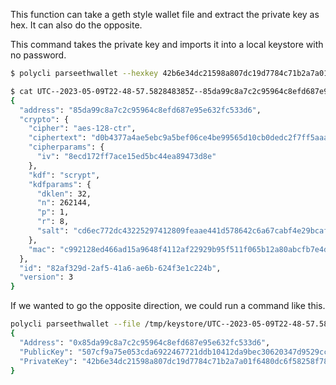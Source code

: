 This function can take a geth style wallet file and extract the private key as hex. It can also do the opposite.

This command takes the private key and imports it into a local keystore with no password.

```bash
$ polycli parseethwallet --hexkey 42b6e34dc21598a807dc19d7784c71b2a7a01f6480dc6f58258f78e539f1a1fa

$ cat UTC--2023-05-09T22-48-57.582848385Z--85da99c8a7c2c95964c8efd687e95e632fc533d6  | jq '.'
{
  "address": "85da99c8a7c2c95964c8efd687e95e632fc533d6",
  "crypto": {
    "cipher": "aes-128-ctr",
    "ciphertext": "d0b4377a4ae5ebc9a5bef06ce4be99565d10cb0dedc2f7ff5aaa07ea68e7b597",
    "cipherparams": {
      "iv": "8ecd172ff7ace15ed5bc44ea89473d8e"
    },
    "kdf": "scrypt",
    "kdfparams": {
      "dklen": 32,
      "n": 262144,
      "p": 1,
      "r": 8,
      "salt": "cd6ec772dc43225297412809feaae441d578642c6a67cabf4e29bcaf594f575b"
    },
    "mac": "c992128ed466ad15a9648f4112af22929b95f511f065b12a80abcfb7e4d39a79"
  },
  "id": "82af329d-2af5-41a6-ae6b-624f3e1c224b",
  "version": 3
}
```

If we wanted to go the opposite direction, we could run a command like this.

```bash
polycli parseethwallet --file /tmp/keystore/UTC--2023-05-09T22-48-57.582848385Z--85da99c8a7c2c95964c8efd687e95e632fc533d6  | jq '.'
{
  "Address": "0x85da99c8a7c2c95964c8efd687e95e632fc533d6",
  "PublicKey": "507cf9a75e053cda6922467721ddb10412da9bec30620347d9529cc77fca24334a4cf59685be4a2fdeabf4e7753350e42d2d3a20250fd9dc554d226463c8a3d5",
  "PrivateKey": "42b6e34dc21598a807dc19d7784c71b2a7a01f6480dc6f58258f78e539f1a1fa"
}
```
